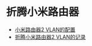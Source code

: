 # 折腾小米路由器

- [小米路由器2 VLAN的配置](HomeNetwork/mirother/MiRother2_Vlan_wiki.md)
- [折腾小米路由器2 VLAN的记录](HomeNetwork/mirother/MiRother2_Vlan_Story.md)